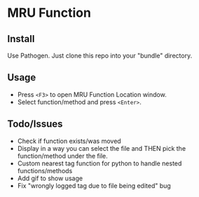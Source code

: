 # MRU Function

## Install
Use Pathogen. Just clone this repo into your "bundle" directory.

## Usage 
- Press `<F3>` to open MRU Function Location window.
- Select function/method and press `<Enter>`.

## Todo/Issues
- Check if function exists/was moved
- Display in a way you can select the file and THEN pick the function/method under the file.
- Custom nearest tag function for python to handle nested functions/methods
- Add gif to show usage
- Fix "wrongly logged tag due to file being edited" bug
